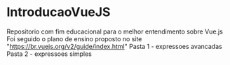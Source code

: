 # IntroducaoVueJS

Repositorio com fim educacional para o melhor entendimento sobre Vue.js                                                                                             
Foi seguido o plano de ensino proposto no site "https://br.vuejs.org/v2/guide/index.html"
Pasta 1 - expressoes avancadas                                                                                                                                   
Pasta 2 - expressoes simples
